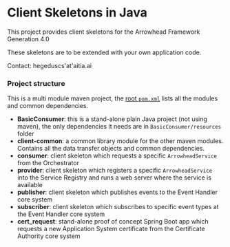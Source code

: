 # Client Skeletons in Java

This project provides client skeletons for the Arrowhead Framework Generation 4.0

These skeletons are to be extended with your own application code.

Contact: hegeduscs'at'aitia.ai

### Project structure

This is a multi module maven project, the [root `pom.xml`](https://github.com/arrowhead-f/client-java/blob/master/pom.xml) lists all the modules and common dependencies.

* **BasicConsumer**: this is a stand-alone plain Java project (not using maven), the only dependencies it needs are in `BasicConsumer/resources` folder
* **client-common**: a common library module for the other maven modules. Contains all the data transfer objects and common dependencies.
* **consumer**: client skeleton which requests a specific `ArrowheadService` from the Orchestrator
* **provider**: client skeleton which registers a specific `ArrowheadService` into the Service Registry and runs a web server where the service is available
* **publisher**: client skeleton which publishes events to the Event Handler core system
* **subscriber**: client skeleton which subscribes to specific event types at the Event Handler core system
* **cert_request**: stand-alone proof of concept Spring Boot app which requests a new Application System certificate from the Certificate Authority core system